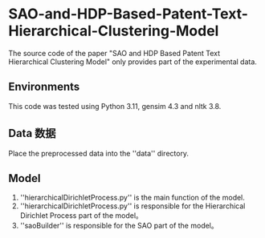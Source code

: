 # SAO-and-HDP-Based-Patent-Text-Hierarchical-Clustering-Model
The source code of the paper "SAO and HDP Based Patent Text Hierarchical Clustering Model" only provides part of the experimental data.
## Environments
This code was tested using Python 3.11, gensim 4.3 and nltk 3.8.
## Data 数据
Place the preprocessed data into the ''data'' directory.
## Model
1. ''hierarchicalDirichletProcess.py'' is the main function of the model.
2. ''hierarchicalDirichletProcess.py'' is responsible for the Hierarchical Dirichlet Process part of the model。
3. ''saoBuilder'' is responsible for the SAO part of the model。
